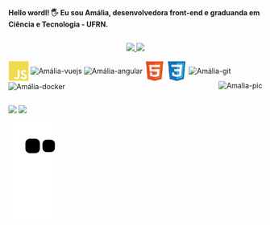 <h4>Hello wordl! 🖐️ Eu sou Amália, desenvolvedora front-end e graduanda em Ciência e Tecnologia - UFRN.</h4>

##

<div align="center">
  <a href="https://github.com/amaliabeatrisz">
  <img height="150em" src="https://github-readme-stats.vercel.app/api?username=amaliabeatrisz&show_icons=true&theme=radical&include_all_commits=true&count_private=true"/>
   <img height="158em" src="https://github-readme-stats.vercel.app/api/top-langs/?username=amaliabeatrisz&layout=compact&langs_count=7&theme=radical"/>
  </a>
</div>

<div style="display: inline_block"><br>
  <img align="center" alt="Amália-Js" height="40" width="40" src="https://raw.githubusercontent.com/devicons/devicon/master/icons/javascript/javascript-plain.svg">
  <img align="center" alt="Amália-vuejs" height="40" width="40" src="https://cdn.jsdelivr.net/gh/devicons/devicon/icons/vuejs/vuejs-original.svg" /> 
  <img align="center" alt="Amália-angular" height="40" width="40" src="https://cdn.jsdelivr.net/gh/devicons/devicon/icons/angularjs/angularjs-original.svg" />
  <img align="center" alt="Amália-HTML" height="40" width="40" src="https://raw.githubusercontent.com/devicons/devicon/master/icons/html5/html5-original.svg">
  <img align="center" alt="Amália-CSS" height="40" width="40" src="https://raw.githubusercontent.com/devicons/devicon/master/icons/css3/css3-original.svg">
  <img align="center" alt="Amália-git" height="40" width="40" src="https://cdn.jsdelivr.net/gh/devicons/devicon/icons/git/git-original.svg" />
  <img align="center" alt="Amália-docker" height="40" width="40" src="https://cdn.jsdelivr.net/gh/devicons/devicon/icons/docker/docker-plain-wordmark.svg" />
  <img align="right" alt="Amalia-pic" height="150" src="https://media.discordapp.net/attachments/965026429148487783/1029884584374050816/Design_sem_nome.gif?width=587&height=587">
</div>
  
  ##
  
  <div>
  <a href="mailto:amalia.beatrisz@gmail.com"><img src="https://img.shields.io/badge/Gmail-D14836?style=for-the-badge&logo=gmail&logoColor=white" target="_blank"></a>
  <a href="https://www.linkedin.com/in/am%C3%A1lia-beatriz-15a92121b/" target="_blank"><img src="https://img.shields.io/badge/-LinkedIn-%230077B5?style=for-the-badge&logo=linkedin&logoColor=white" target="_blank"></a> 
 
![Snake animation](https://github.com/amaliabeatrisz/amaliabeatrisz/blob/output/github-contribution-grid-snake.svg)
 
</div>
